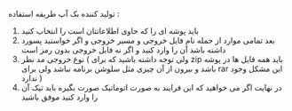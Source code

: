 تولید کننده بک آپ
طریقه استفاده :
1. باید پوشه ای را که حاوی اطلاعاتتان است را انتخاب کنید
2. بعد تمامی موارد از جمله نام فایل خروجی و مسیر خروجی و اگر خواستید پسورد داشته باشد آن را وارد کنید و اگر نه فابل خروجی بدون رمز است
3. نوع خروجی مد نظر ( ولی توجه داشته باشید که برای zip باید همه فایل ها در پوشه باشد و بیرون از آن چیزی مثل سلوشن برنامه نباشد ولی برای rar این مشکل وجود ندارد )
4. در نهایت اگر می خواهید که این فرایند به صورت اتوماتیک صورت بگیره باید تیک آن را وارد کنید
   موفق باشید
